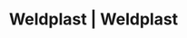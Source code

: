 ---
Filename: "eshop-products-variant115"
Link: "file:/Users/vinayakpatel/Downloads/www.weldplast.cz/eshop_products_compare/add/eshop-products-variant115"
product_name: "null"
product_id: "null"
title: "Weldplast | Weldplast"
product_desc: ""
product_specs: ""
product_downloads: ""
href: ""
p_desc_2: ""
accessories: ""
similar_products: ""
---